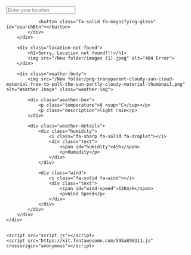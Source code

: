 <!DOCTYPE html>
<html lang="en">

<head>
    <meta charset="UTF-8">
    <meta http-equiv="X-UA-Compatible" content="IE=edge">
    <meta name="viewport" content="width=device-width, initial-scale=1.0">
    <title>Weather App With JavaScript</title>
    <link rel="stylesheet" href="style.css">
</head>

<body>
    <div class="container">
        <div class="header">
            <div class="search-box">
                <input type="text" placeholder="Enter your location" class="input-box">

                <button class="fa-solid fa-magnifying-glass" id="searchBtn"></button>
            </div>
        </div>

        <div class="location-not-found">
            <h1>Sorry, Location not found!!!</h1>
            <img src="/New folder/images (1).jpeg" alt="404 Error">
        </div>

        <div class="weather-body">
            <img src="/New folder/png-transparent-cloudy-sun-cloud-material-free-to-pull-the-sun-partly-cloudy-material-thumbnail.png" alt="Weather Image" class="weather-img">

            <div class="weather-box">
                <p class="temperature">0 <sup>°C</sup></p>
                <p class="description">light rain</p>
            </div>

            <div class="weather-details">
                <div class="humidity">
                    <i class="fa-sharp fa-solid fa-droplet"></i>
                    <div class="text">
                        <span id="humidity">45%</span>
                        <p>Humidity</p>
                    </div>
                </div>

                <div class="wind">
                    <i class="fa-solid fa-wind"></i>
                    <div class="text">
                        <span id="wind-speed">12Km/H</span>
                        <p>Wind Speed</p>
                    </div>
                </div>
            </div>
        </div>
    </div>


    <script src="script.js"></script>
    <script src="https://kit.fontawesome.com/595a890311.js" crossorigin="anonymous"></script>
</body>

</html>
